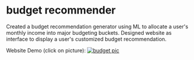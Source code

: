 # budget recommender

Created a budget recommendation generator using ML to allocate a user's monthly income into major budgeting buckets. Designed website as interface to display a user's customized budget recommendation.

Website Demo (click on picture):
[![budget pic](https://user-images.githubusercontent.com/19193966/230267895-5eff0f08-232b-4d52-8ad2-bbec7c768e4e.png)](https://www.youtube.com/watch?v=8qwwfnoQUDU "budget pic")

